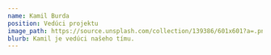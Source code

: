 ```yaml
---
name: Kamil Burda
position: Vedúci projektu
image_path: https://source.unsplash.com/collection/139386/601x601?a=.png
blurb: Kamil je vedúci našeho tímu.
---
```

